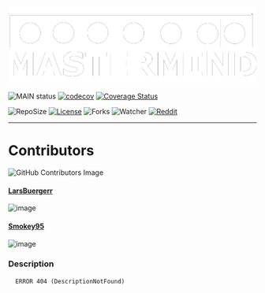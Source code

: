 ![bannerImage](src/main/resources/mastermind_git_header.png)

![MAIN status](https://github.com/LarsBuergerr/mastermind/actions/workflows/scala.yml/badge.svg)
[![codecov](https://codecov.io/gh/LarsBuergerr/mastermind/branch/04-TUI/graph/badge.svg?token=PUIFJ9PH30)](https://codecov.io/gh/LarsBuergerr/mastermind/tree/develop)
[![Coverage Status](https://coveralls.io/repos/github/LarsBuergerr/mastermind/badge.svg?branch=05-Architecture)](https://coveralls.io/github/LarsBuergerr/mastermind?branch=05-Architecture)

![RepoSize](https://img.shields.io/github/repo-size/LarsBuergerr/mastermind)
[![License](https://img.shields.io/github/license/LarsBuergerr/mastermind?color=green)](https://cdn130.picsart.com/272563229032201.jpg?r1024x1024)
![Forks](https://img.shields.io/github/forks/LarsBuergerr/mastermind?color=green&style=social)
![Watcher](https://img.shields.io/github/watchers/LarsBuergerr/mastermind?style=social)
[![Reddit](https://img.shields.io/reddit/subreddit-subscribers/ich_iel?color=green&style=social)](https://www.reddit.com/r/ich_iel/comments/aje7qh/ich_iel/)

---
# Contributors

![GitHub Contributors Image](https://contrib.rocks/image?repo=LarsBuergerr/mastermind)

#### [LarsBuergerr](https://github.com/LarsBuergerr)
![image](https://github-readme-streak-stats.herokuapp.com/?user=LarsBuergerr)

#### [Smokey95](https://github.com/Smokey95)
![image](https://github-readme-streak-stats.herokuapp.com/?user=Smokey95)


### Description ###

      ERROR 404 (DescriptionNotFound)